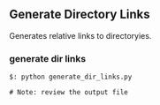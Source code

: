 ## Generate Directory Links

Generates relative links to directoryies.  

### generate dir links

```
$: python generate_dir_links.py

# Note: review the output file
```
